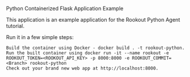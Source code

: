 
Python Containerized Flask Application Example

This application is an example application for the Rookout Python Agent tutorial.

Run it in a few simple steps:

    Build the container using Docker - docker build . -t rookout-python.
    Run the built container using docker run -it --name rookout -e ROOKOUT_TOKEN=<ROOKOUT_API_KEY> -p 8000:8000 -e ROOKOUT_COMMIT=<Branch> rookout-python
    Check out your brand new web app at http://localhost:8000.

